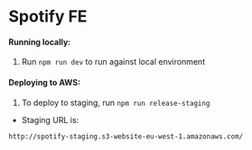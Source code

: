 # Spotify FE

#### Running locally:
1) Run `npm run dev` to run against local environment

#### Deploying to AWS:
1) To deploy to staging, run `npm run release-staging`


* Staging URL is:
```
http://spotify-staging.s3-website-eu-west-1.amazonaws.com/
```
